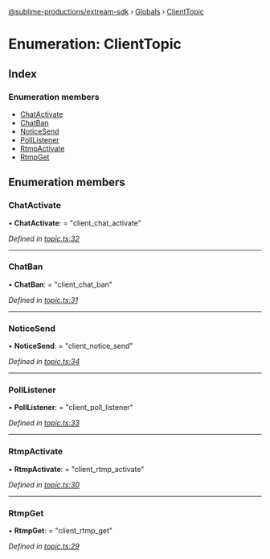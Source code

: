 [@sublime-productions/extream-sdk](../README.md) › [Globals](../globals.md) › [ClientTopic](clienttopic.md)

# Enumeration: ClientTopic

## Index

### Enumeration members

* [ChatActivate](clienttopic.md#chatactivate)
* [ChatBan](clienttopic.md#chatban)
* [NoticeSend](clienttopic.md#noticesend)
* [PollListener](clienttopic.md#polllistener)
* [RtmpActivate](clienttopic.md#rtmpactivate)
* [RtmpGet](clienttopic.md#rtmpget)

## Enumeration members

###  ChatActivate

• **ChatActivate**: = "client_chat_activate"

*Defined in [topic.ts:32](https://github.com/Extream-SaaS/ex-sdk/blob/6a99c99/src/topic.ts#L32)*

___

###  ChatBan

• **ChatBan**: = "client_chat_ban"

*Defined in [topic.ts:31](https://github.com/Extream-SaaS/ex-sdk/blob/6a99c99/src/topic.ts#L31)*

___

###  NoticeSend

• **NoticeSend**: = "client_notice_send"

*Defined in [topic.ts:34](https://github.com/Extream-SaaS/ex-sdk/blob/6a99c99/src/topic.ts#L34)*

___

###  PollListener

• **PollListener**: = "client_poll_listener"

*Defined in [topic.ts:33](https://github.com/Extream-SaaS/ex-sdk/blob/6a99c99/src/topic.ts#L33)*

___

###  RtmpActivate

• **RtmpActivate**: = "client_rtmp_activate"

*Defined in [topic.ts:30](https://github.com/Extream-SaaS/ex-sdk/blob/6a99c99/src/topic.ts#L30)*

___

###  RtmpGet

• **RtmpGet**: = "client_rtmp_get"

*Defined in [topic.ts:29](https://github.com/Extream-SaaS/ex-sdk/blob/6a99c99/src/topic.ts#L29)*
